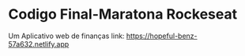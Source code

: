 # Codigo Final-Maratona Rockeseat
Um Aplicativo web de finanças 
link: https://hopeful-benz-57a632.netlify.app
